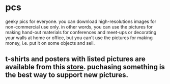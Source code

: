 # pcs

geeky pics for everyone. you can download high-resolutions images for non-commercial use only. in other words, you can use the pictures for making hand-out materials for conferences and meet-ups or decorating your walls at home or office, but you can't use the pictures for making money, i.e. put it on some objects and sell.

## t-shirts and posters with listed pictures are available from this [store](https://teespring.com/stores/pcs). puchasing something is the best way to support new pictures.
